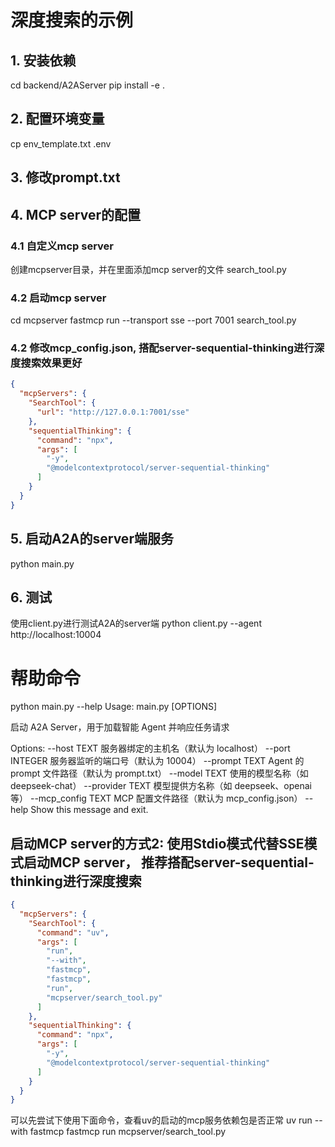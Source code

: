 #  深度搜索的示例

## 1. 安装依赖
cd backend/A2AServer
pip install -e .

## 2. 配置环境变量
cp env_template.txt .env

## 3. 修改prompt.txt

## 4. MCP server的配置

### 4.1 自定义mcp server
创建mcpserver目录，并在里面添加mcp server的文件
search_tool.py

### 4.2 启动mcp server
cd mcpserver
fastmcp run --transport sse --port 7001 search_tool.py

### 4.2 修改mcp_config.json, 搭配server-sequential-thinking进行深度搜索效果更好
```json
{
  "mcpServers": {
    "SearchTool": {
      "url": "http://127.0.0.1:7001/sse"
    },
    "sequentialThinking": {
      "command": "npx",
      "args": [
        "-y",
        "@modelcontextprotocol/server-sequential-thinking"
      ]
    }
  }
}
```

## 5. 启动A2A的server端服务
python main.py

## 6. 测试
使用client.py进行测试A2A的server端
python client.py --agent http://localhost:10004

# 帮助命令
python main.py --help
Usage: main.py [OPTIONS]

  启动 A2A Server，用于加载智能 Agent 并响应任务请求

Options:
  --host TEXT        服务器绑定的主机名（默认为 localhost）
  --port INTEGER     服务器监听的端口号（默认为 10004）
  --prompt TEXT      Agent 的 prompt 文件路径（默认为 prompt.txt）
  --model TEXT       使用的模型名称（如 deepseek-chat）
  --provider TEXT    模型提供方名称（如 deepseek、openai 等）
  --mcp_config TEXT  MCP 配置文件路径（默认为 mcp_config.json）
  --help             Show this message and exit.


## 启动MCP server的方式2: 使用Stdio模式代替SSE模式启动MCP server， 推荐搭配server-sequential-thinking进行深度搜索
```json
{
  "mcpServers": {
    "SearchTool": {
      "command": "uv",
      "args": [
        "run",
        "--with",
        "fastmcp",
        "fastmcp",
        "run",
        "mcpserver/search_tool.py"
      ]
    },
    "sequentialThinking": {
      "command": "npx",
      "args": [
        "-y",
        "@modelcontextprotocol/server-sequential-thinking"
      ]
    }
  }
}

```

可以先尝试下使用下面命令，查看uv的启动的mcp服务依赖包是否正常
uv run --with fastmcp fastmcp run mcpserver/search_tool.py